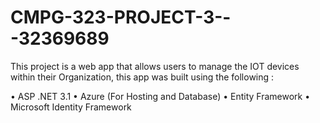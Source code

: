 # CMPG-323-PROJECT-3---32369689

This project is a web app that allows users to manage the IOT devices within their Organization, this app was built using
the following :

•	ASP .NET 3.1
•	Azure (For Hosting and Database)
•	Entity Framework
•	Microsoft Identity Framework
